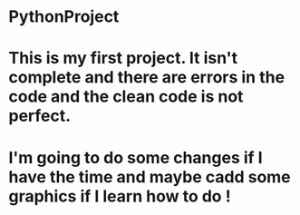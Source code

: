 # PythonProject

# This is my first project. It isn't complete and there are errors in the code and the clean code is not perfect.

# I'm going to do some changes if I have the time and maybe cadd some graphics if I learn how to do !
